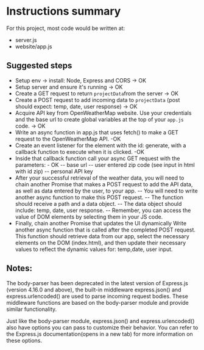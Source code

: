 # Instructions summary

For this project, most code would be written at:

- server.js
- website/app.js

## Suggested steps

- Setup env -> install: Node, Express and CORS -> OK
- Setup server and ensure it's running -> OK
- Create a GET request to return `projectData`from the server -> OK
- Create a POST request to add incoming data to `projectData` (post should expect: temp, date, user response) -> OK
- Acquire API key from OpenWeatherMap website. Use your credentials and the base url to create global variables at the top of your `app.js` code. -> OK
- Write an async function in app.js that uses fetch() to make a GET request to the OpenWeatherMap API. -OK
- Create an event listener for the element with the id: generate, with a callback function to execute when it is clicked. -OK
- Inside that callback function call your async GET request with the parameters: - OK
  -- base url
  -- user entered zip code (see input in html with id zip)
  -- personal API key
- After your successful retrieval of the weather data, you will need to chain another Promise that makes a POST request to add the API data, as well as data entered by the user, to your app.
  -- You will need to write another async function to make this POST request.
  -- The function should receive a path and a data object.
  -- The data object should include: temp, date, user response.
  -- Remember, you can access the value of DOM elements by selecting them in your JS code.
- Finally, chain another Promise that updates the UI dynamically Write another async function that is called after the completed POST request. This function should retrieve data from our app, select the necessary elements on the DOM (index.html), and then update their necessary values to reflect the dynamic values for: temp,date, user input.

## Notes:

The body-parser has been deprecated in the latest version of Express.js (version 4.16.0 and above), the built-in middleware express.json() and express.urlencoded() are used to parse incoming request bodies. These middleware functions are based on the body-parser module and provide similar functionality.

Just like the body-parser module, express.json() and express.urlencoded() also have options you can pass to customize their behavior. You can refer to the Express.js documentation(opens in a new tab) for more information on these options.
